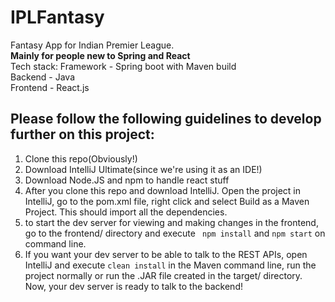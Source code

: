 # IPLFantasy
Fantasy App for Indian Premier League. 
<br> **Mainly for people new to Spring and React**
<br> Tech stack: Framework - Spring boot with Maven build 
<br> Backend - Java
<br>  Frontend - React.js
## Please follow the following guidelines to develop further on this project:
1. Clone this repo(Obviously!)
2. Download IntelliJ Ultimate(since we're using it as an IDE!)
3. Download Node.JS and npm to handle react stuff
4. After you clone this repo and download IntelliJ. Open the project in IntelliJ, go to the pom.xml file, right click and select Build as a Maven Project. This should import all the dependencies. 
5. to start the dev server for viewing and making changes in the frontend, go to the frontend/ directory and execute ` npm install` and `npm start` on command line. 
6. If you want your dev server to be able to talk to the REST APIs, open IntelliJ and execute `clean install` in the Maven command line, run the project normally or run the .JAR file created in the target/ directory. Now, your dev server is ready to talk to the backend! 


